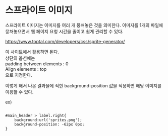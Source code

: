 # 스프라이트 이미지

스프라이트 이미지는 이미지를 여러 개 뭉쳐놓은 것을 의미한다.
이미지를 1개의 파일에 뭉쳐놓으면서 웹 페이지 요청 시간을 줄이고 쉽게 관리할 수 있다.

https://www.toptal.com/developers/css/sprite-generator/

이 사이트에서 활용하면 된다.  
상단의 옵션에는  
padding between elements : 0  
Align elements : top  
으로 지정한다.

이렇게 해서 나온 결과물에 적힌 background-position 값을 적용하면 해당 이미지를 이용할 수 있다.

ex)

<pre>
<code>
#main_header > label.right{
    background:url('sprites.png');
    background-position: -62px 0px;
}
</code>
</pre>
